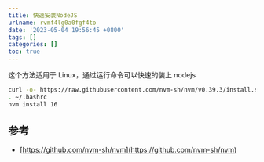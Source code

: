 ```yaml
---
title: 快速安装NodeJS
urlname: rvmf4lg0a0fgf4to
date: '2023-05-04 19:56:45 +0800'
tags: []
categories: []
toc: true
---
```


这个方法适用于 Linux，通过运行命令可以快速的装上 nodejs

```bash
curl -o- https://raw.githubusercontent.com/nvm-sh/nvm/v0.39.3/install.sh | bash
. ~/.bashrc
nvm install 16
```

## 参考

- [https://github.com/nvm-sh/nvm](https://github.com/nvm-sh/nvm)
